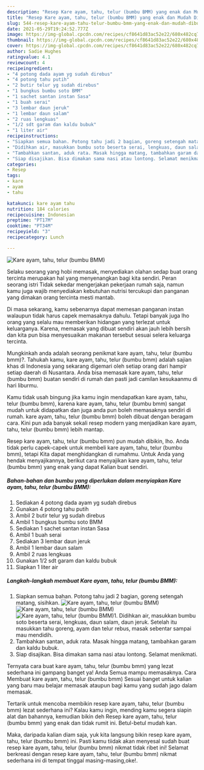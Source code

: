 ```yaml
---
description: "Resep Kare ayam, tahu, telur (bumbu BMM) yang enak dan Mudah Dibuat"
title: "Resep Kare ayam, tahu, telur (bumbu BMM) yang enak dan Mudah Dibuat"
slug: 544-resep-kare-ayam-tahu-telur-bumbu-bmm-yang-enak-dan-mudah-dibuat
date: 2021-05-29T19:24:52.777Z
image: https://img-global.cpcdn.com/recipes/cf8641d83ac52e22/680x482cq70/kare-ayam-tahu-telur-bumbu-bmm-foto-resep-utama.jpg
thumbnail: https://img-global.cpcdn.com/recipes/cf8641d83ac52e22/680x482cq70/kare-ayam-tahu-telur-bumbu-bmm-foto-resep-utama.jpg
cover: https://img-global.cpcdn.com/recipes/cf8641d83ac52e22/680x482cq70/kare-ayam-tahu-telur-bumbu-bmm-foto-resep-utama.jpg
author: Sadie Hughes
ratingvalue: 4.1
reviewcount: 4
recipeingredient:
- "4 potong dada ayam yg sudah direbus"
- "4 potong tahu putih"
- "2 butir telur yg sudah direbus"
- "1 bungkus bumbu soto BMM"
- "1 sachet santan instan Sasa"
- "1 buah serai"
- "3 lembar daun jeruk"
- "1 lembar daun salam"
- "2 ruas lengkuas"
- "1/2 sdt garam dan kaldu bubuk"
- "1 liter air"
recipeinstructions:
- "Siapkan semua bahan. Potong tahu jadi 2 bagian, goreng setengah matang, sisihkan."
- "Didihkan air, masukkan bumbu soto beserta serai, lengkuas, daun salam, daun jeruk. Setelah itu masukkan tahu goreng, ayam dan telur rebus, masak sebentar sampai mau mendidih."
- "Tambahkan santan, aduk rata. Masak hingga matang, tambahkan garam dan kaldu bubuk."
- "Siap disajikan. Bisa dimakan sama nasi atau lontong. Selamat menikmati."
categories:
- Resep
tags:
- kare
- ayam
- tahu

katakunci: kare ayam tahu 
nutrition: 184 calories
recipecuisine: Indonesian
preptime: "PT17M"
cooktime: "PT34M"
recipeyield: "3"
recipecategory: Lunch

---
```



![Kare ayam, tahu, telur (bumbu BMM)](https://img-global.cpcdn.com/recipes/cf8641d83ac52e22/680x482cq70/kare-ayam-tahu-telur-bumbu-bmm-foto-resep-utama.jpg)

Selaku seorang yang hobi memasak, menyediakan olahan sedap buat orang tercinta merupakan hal yang menyenangkan bagi kita sendiri. Peran seorang istri Tidak sekedar mengerjakan pekerjaan rumah saja, namun kamu juga wajib menyediakan kebutuhan nutrisi tercukupi dan panganan yang dimakan orang tercinta mesti mantab.

Di masa  sekarang, kamu sebenarnya dapat memesan panganan instan walaupun tidak harus capek memasaknya dahulu. Tetapi banyak juga lho orang yang selalu mau memberikan hidangan yang terlezat untuk keluarganya. Karena, memasak yang dibuat sendiri akan jauh lebih bersih dan kita pun bisa menyesuaikan makanan tersebut sesuai selera keluarga tercinta. 



Mungkinkah anda adalah seorang penikmat kare ayam, tahu, telur (bumbu bmm)?. Tahukah kamu, kare ayam, tahu, telur (bumbu bmm) adalah sajian khas di Indonesia yang sekarang digemari oleh setiap orang dari hampir setiap daerah di Nusantara. Anda bisa memasak kare ayam, tahu, telur (bumbu bmm) buatan sendiri di rumah dan pasti jadi camilan kesukaanmu di hari liburmu.

Kamu tidak usah bingung jika kamu ingin mendapatkan kare ayam, tahu, telur (bumbu bmm), karena kare ayam, tahu, telur (bumbu bmm) sangat mudah untuk didapatkan dan juga anda pun boleh memasaknya sendiri di rumah. kare ayam, tahu, telur (bumbu bmm) boleh dibuat dengan beragam cara. Kini pun ada banyak sekali resep modern yang menjadikan kare ayam, tahu, telur (bumbu bmm) lebih mantap.

Resep kare ayam, tahu, telur (bumbu bmm) pun mudah dibikin, lho. Anda tidak perlu capek-capek untuk membeli kare ayam, tahu, telur (bumbu bmm), tetapi Kita dapat menghidangkan di rumahmu. Untuk Anda yang hendak menyajikannya, berikut cara menyajikan kare ayam, tahu, telur (bumbu bmm) yang enak yang dapat Kalian buat sendiri.

<!--inarticleads1-->

##### Bahan-bahan dan bumbu yang diperlukan dalam menyiapkan Kare ayam, tahu, telur (bumbu BMM):

1. Sediakan 4 potong dada ayam yg sudah direbus
1. Gunakan 4 potong tahu putih
1. Ambil 2 butir telur yg sudah direbus
1. Ambil 1 bungkus bumbu soto BMM
1. Sediakan 1 sachet santan instan Sasa
1. Ambil 1 buah serai
1. Sediakan 3 lembar daun jeruk
1. Ambil 1 lembar daun salam
1. Ambil 2 ruas lengkuas
1. Gunakan 1/2 sdt garam dan kaldu bubuk
1. Siapkan 1 liter air




<!--inarticleads2-->

##### Langkah-langkah membuat Kare ayam, tahu, telur (bumbu BMM):

1. Siapkan semua bahan. Potong tahu jadi 2 bagian, goreng setengah matang, sisihkan.
<img src="https://img-global.cpcdn.com/steps/27d2ab5b37717fba/160x128cq70/kare-ayam-tahu-telur-bumbu-bmm-langkah-memasak-1-foto.jpg" alt="Kare ayam, tahu, telur (bumbu BMM)"><img src="https://img-global.cpcdn.com/steps/2783a8eae902f7a0/160x128cq70/kare-ayam-tahu-telur-bumbu-bmm-langkah-memasak-1-foto.jpg" alt="Kare ayam, tahu, telur (bumbu BMM)"><img src="https://img-global.cpcdn.com/steps/036a5f965cbfb388/160x128cq70/kare-ayam-tahu-telur-bumbu-bmm-langkah-memasak-1-foto.jpg" alt="Kare ayam, tahu, telur (bumbu BMM)">1. Didihkan air, masukkan bumbu soto beserta serai, lengkuas, daun salam, daun jeruk. Setelah itu masukkan tahu goreng, ayam dan telur rebus, masak sebentar sampai mau mendidih.
1. Tambahkan santan, aduk rata. Masak hingga matang, tambahkan garam dan kaldu bubuk.
1. Siap disajikan. Bisa dimakan sama nasi atau lontong. Selamat menikmati.




Ternyata cara buat kare ayam, tahu, telur (bumbu bmm) yang lezat sederhana ini gampang banget ya! Anda Semua mampu memasaknya. Cara Membuat kare ayam, tahu, telur (bumbu bmm) Sesuai banget untuk kalian yang baru mau belajar memasak ataupun bagi kamu yang sudah jago dalam memasak.

Tertarik untuk mencoba membikin resep kare ayam, tahu, telur (bumbu bmm) lezat sederhana ini? Kalau kamu ingin, mending kamu segera siapin alat dan bahannya, kemudian bikin deh Resep kare ayam, tahu, telur (bumbu bmm) yang enak dan tidak rumit ini. Betul-betul mudah kan. 

Maka, daripada kalian diam saja, yuk kita langsung bikin resep kare ayam, tahu, telur (bumbu bmm) ini. Pasti kamu tiidak akan menyesal sudah buat resep kare ayam, tahu, telur (bumbu bmm) nikmat tidak ribet ini! Selamat berkreasi dengan resep kare ayam, tahu, telur (bumbu bmm) nikmat sederhana ini di tempat tinggal masing-masing,oke!.

